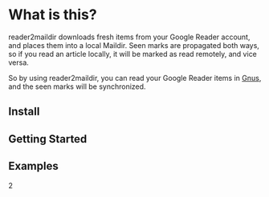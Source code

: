 # What is this?

reader2maildir downloads fresh items from your Google Reader account,
and places them into a local Maildir.  Seen marks are propagated both
ways, so if you read an article locally, it will be marked as read
remotely, and vice versa.

So by using reader2maildir, you can read your Google Reader items in
[Gnus](http://www.gnus.org/), and the seen marks will be synchronized.

## Install

   
## Getting Started


## Examples

2
